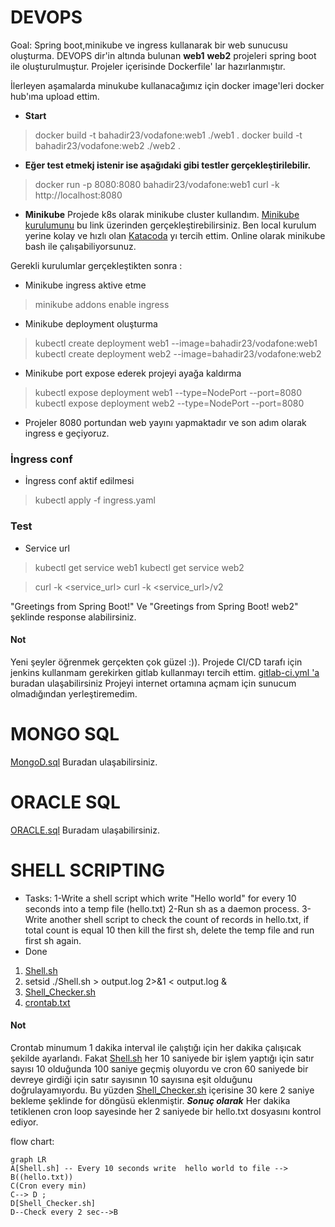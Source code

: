 

# DEVOPS

Goal: Spring boot,minikube ve ingress kullanarak bir web sunucusu oluşturma.
DEVOPS dir'in altında bulunan **web1**  **web2** projeleri spring boot ile oluşturulmuştur.
Projeler içerisinde Dockerfile' lar hazırlanmıştır.

İlerleyen aşamalarda minukube kullanacağımız için docker image'leri docker hub'ıma upload ettim.
- **Start**
 > docker build -t bahadir23/vodafone:web1 ./web1 .
 > docker build -t bahadir23/vodafone:web2 ./web2 .

- **Eğer test etmekj istenir ise aşağıdaki gibi testler gerçekleştirilebilir.**

>docker run -p 8080:8080 bahadir23/vodafone:web1
>curl -k http://localhost:8080

- **Minikube**
Projede k8s olarak minikube cluster kullandım.
 [Minikube kurulumunu](https://minikube.sigs.k8s.io/docs/start/) bu link üzerinden gerçekleştirebilirsiniz.
 Ben local kurulum yerine kolay ve hızlı olan  [Katacoda](https://www.katacoda.com/ )  yı tercih ettim. 
 Online olarak minikube bash ile çalışabiliyorsunuz.
 
Gerekli kurulumlar gerçekleştikten sonra :
- Minikube ingress aktive etme
> minikube addons enable ingress 
- Minikube deployment oluşturma 
> kubectl create deployment web1 --image=bahadir23/vodafone:web1
> kubectl create deployment web2 --image=bahadir23/vodafone:web2

- Minikube port expose ederek projeyi ayağa kaldırma
> kubectl expose deployment web1 --type=NodePort --port=8080 
> kubectl expose deployment web2 --type=NodePort --port=8080 
> 
- Projeler 8080 portundan web yayını yapmaktadır ve son adım olarak ingress e geçiyoruz.

### İngress conf

- İngress conf aktif edilmesi
> kubectl apply -f  ingress.yaml

### Test 
- Service url  
> kubectl get service web1 
> kubectl get service web2

> curl -k <service_url>
> curl -k <service_url>/v2

"Greetings from Spring Boot!"     Ve   "Greetings from Spring Boot! web2"
şeklinde response alabilirsiniz.
#### Not
Yeni şeyler öğrenmek gerçekten çok güzel :)).
Projede CI/CD tarafı için jenkins kullanmam gerekirken gitlab kullanmayı tercih ettim.
[gitlab-ci.yml 'a](https://github.com/byalcin23/training/blob/main/DEVOPS/gitlab-ci.yml "gitlab-ci.yml") buradan ulaşabilirsiniz
Projeyi internet ortamına açmam için sunucum olmadığından yerleştiremedim.


# MONGO SQL
[MongoD.sql](https://github.com/byalcin23/training/blob/main/MONGO/MongoD.sql "MongoD.sql") Buradan ulaşabilirsiniz.

# ORACLE SQL
[ORACLE.sql](https://github.com/byalcin23/training/blob/main/ORACLE/ORACLE.sql "ORACLE.sql") Buradam ulaşabilirsiniz.

# SHELL SCRIPTING
- Tasks:
1-Write a shell script which write "Hello world" for every 10 seconds into a temp file (hello.txt) 
2-Run sh as a daemon process. 
3-Write another shell script to check the count of records in hello.txt, if total count is equal 10 then kill the first sh, delete the temp file and run first sh again.
- Done
 1) [Shell.sh](https://github.com/byalcin23/training/blob/main/SHELL_SCRIPTING/Shell.sh "Shell.sh")
 2)  setsid ./Shell.sh > output.log 2>&1 < output.log &
 3) [Shell_Checker.sh](https://github.com/byalcin23/training/blob/main/SHELL_SCRIPTING/Shell_Checker.sh "Shell_Checker.sh")
4) [crontab.txt](https://github.com/byalcin23/training/blob/main/SHELL_SCRIPTING/crontab.txt "crontab.txt")

#### Not
Crontab minumum 1 dakika interval ile çalıştığı için her dakika çalışıcak şekilde ayarlandı.
Fakat [Shell.sh](https://github.com/byalcin23/training/blob/main/SHELL_SCRIPTING/Shell.sh "Shell.sh") her 10 saniyede bir işlem yaptığı için satır sayısı 10 olduğunda 100 saniye geçmiş oluyordu ve cron 60 saniyede bir devreye girdiği için satır sayısının 10 sayısına eşit olduğunu doğrulayamıyordu.
Bu yüzden [Shell_Checker.sh](https://github.com/byalcin23/training/blob/main/SHELL_SCRIPTING/Shell_Checker.sh "Shell_Checker.sh") içerisine 30 kere 2 saniye bekleme şeklinde for döngüsü eklenmiştir.
***Sonuç olarak***
Her dakika tetiklenen cron  loop sayesinde her 2 saniyede bir  hello.txt dosyasını kontrol ediyor.


flow chart:

```mermaid
graph LR
A[Shell.sh] -- Every 10 seconds write  hello world to file --> B((hello.txt))
C(Cron every min)
C--> D ;
D[Shell_Checker.sh]
D--Check every 2 sec-->B


```
